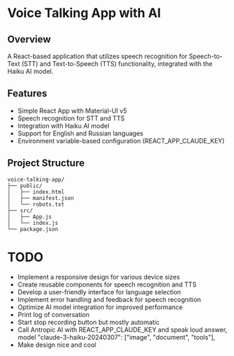 # Voice Talking App with AI

## Overview

A React-based application that utilizes speech recognition for Speech-to-Text (STT) and Text-to-Speech (TTS) functionality, integrated with the Haiku AI model.

## Features

-   Simple React App with Material-UI v5
-   Speech recognition for STT and TTS
-   Integration with Haiku AI model
-   Support for English and Russian languages
-   Environment variable-based configuration (REACT_APP_CLAUDE_KEY)

## Project Structure

```
voice-talking-app/
├── public/
│   ├── index.html
│   ├── manifest.json
│   └── robots.txt
├── src/
│   ├── App.js
│   └── index.js
└── package.json
```

# TODO

-   Implement a responsive design for various device sizes
-   Create reusable components for speech recognition and TTS
-   Develop a user-friendly interface for language selection
-   Implement error handling and feedback for speech recognition
-   Optimize AI model integration for improved performance
-   Print log of conversation
-   Start stop recording button but mostly automatic
-   Call Antropic AI with REACT_APP_CLAUDE_KEY and speak loud answer, model "claude-3-haiku-20240307": ["image", "document", "tools"],
-   Make design nice and cool